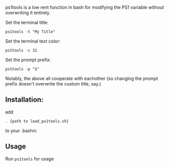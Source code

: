 ps1tools is a low rent function in bash for modifying the PS1 variable without overwriting it entirely. 

Set the terminal title:

    ps1tools -t "My Title"
    
Set the terminal text color:

    ps1tools -c 31
    
Set the prompt prefix:

    ps1tools -p "$"
    
 Notably, the above all cooperate with eachother (so changing the prompt prefix doesn't overwrite the custom title, say.)

## Installation:

add

    . {path to load_ps1tools.sh}
    
to your .bashrc

## Usage

Run `ps1tools` for usage
